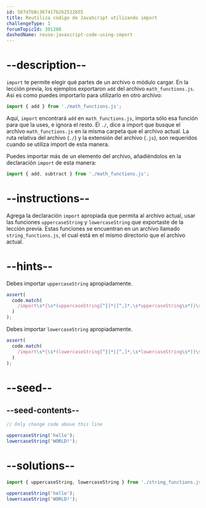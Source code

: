 ```yaml
---
id: 587d7b8c367417b2b2512b55
title: Reutiliza código de JavaScript utilizando import
challengeType: 1
forumTopicId: 301208
dashedName: reuse-javascript-code-using-import
---
```


# --description--

`import` te permite elegir qué partes de un archivo o módulo cargar. En la lección previa, los ejemplos exportaron `add` del archivo `math_functions.js`. Así es como puedes importarlo para utilizarlo en otro archivo:

```js
import { add } from './math_functions.js';
```

Aquí, `import` encontrará `add` en `math_functions.js`, importa sólo esa función para que la uses, e ignora el resto. El `./`, dice a import que busque el archivo `math_functions.js` en la misma carpeta que el archivo actual. La ruta relativa del archivo (`./`) y la extensión del archivo (`.js`), son requeridos cuando se utiliza import de esta manera.

Puedes importar más de un elemento del archivo, añadiéndolos en la declaración `import` de esta manera:

```js
import { add, subtract } from './math_functions.js';
```

# --instructions--

Agrega la declaración `import` apropiada que permita al archivo actual, usar las funciones `uppercaseString` y `lowercaseString` que exportaste de la lección previa. Estas funciones se encuentran en un archivo llamado `string_functions.js`, el cual está en el mismo directorio que el archivo actual.

# --hints--

Debes importar `uppercaseString` apropiadamente.

```js
assert(
  code.match(
    /import\s*{\s*(uppercaseString[^}]*|[^,]*,\s*uppercaseString\s*)}\s+from\s+('|")\.\/string_functions\.js\2/g
  )
);
```

Debes importar `lowercaseString` apropiadamente.

```js
assert(
  code.match(
    /import\s*{\s*(lowercaseString[^}]*|[^,]*,\s*lowercaseString\s*)}\s+from\s+('|")\.\/string_functions\.js\2/g
  )
);
```

# --seed--

## --seed-contents--

```js
// Only change code above this line

uppercaseString('hello');
lowercaseString('WORLD!');
```

# --solutions--

```js
import { uppercaseString, lowercaseString } from './string_functions.js';

uppercaseString('hello');
lowercaseString('WORLD!');
```
